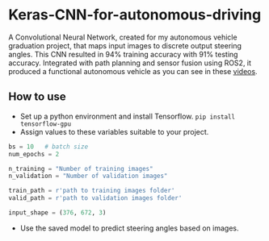 # Keras-CNN-for-autonomous-driving
A Convolutional Neural Network, created for my autonomous vehicle graduation project, that maps input images to discrete output steering angles. This CNN resulted in 94% training accuracy with 91% testing accuracy. Integrated with path planning and sensor fusion using ROS2, it produced a functional autonomous vehicle as you can see in these [videos](https://l.facebook.com/l.php?u=https%3A%2F%2Fdrive.google.com%2Fdrive%2Ffolders%2F1OwAMyG7fHQiTadoCMDduKB3sZYNETCZo%3Ffbclid%3DIwAR0Ini7hzPhscoFH9otqEZh8Zn4RK1THo6sjPXS5Ou2MRsNlsi2yFvRb9ss&h=AT0vFdJWYaJIeatbpAScYBGUWrmAYYMjiitejweq-kd1bTUM31cUCurXcMl4dQZTtpPy7K050pHrZEANfnhcScfSNCbdoKtr5WO3xK1K5CaMi5EC5wVDdF4-ZqmmK97RDrAy).

## How to use
* Set up a python environment and install Tensorflow.
`pip install tensorflow-gpu`
* Assign values to these variables suitable to your project.
```python
bs = 10   # batch size
num_epochs = 2

n_training = "Number of training images"
n_validation = "Number of validation images"

train_path = r'path to training images folder'
valid_path = r'path to validation images folder'

input_shape = (376, 672, 3)
```
* Use the saved model to predict steering angles based on images.

